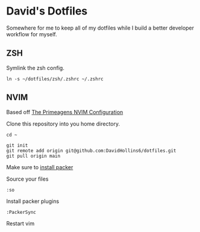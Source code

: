 # David's Dotfiles

Somewhere for me to keep all of my dotfiles while I build a better developer workflow for myself.

## ZSH

Symlink the zsh config.

`ln -s ~/dotfiles/zsh/.zshrc ~/.zshrc`

## NVIM

Based off [The Primeagens NVIM Configuration](https://github.com/ThePrimeagen/init.lua) 

Clone this repository into you home directory.

```
cd ~

git init
git remote add origin git@github.com:DavidHollins6/dotfiles.git
git pull origin main
```

Make sure to [install packer](https://github.com/wbthomason/packer.nvim#quickstart)

Source your files

```
:so
```

Install packer plugins

```
:PackerSync
```

Restart vim
